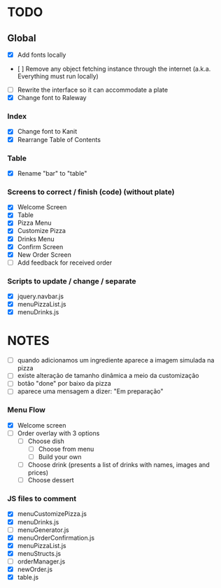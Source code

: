 # TODO

## Global
* [x] Add fonts locally
* [ ] Remove any object fetching instance through the internet (a.k.a. Everything must run locally)
* [ ] Rewrite the interface so it can accommodate a plate
* [X] Change font to Raleway
### Index
* [X] Change font to Kanit
* [X] Rearrange Table of Contents
### Table
* [X] Rename "bar" to "table"
### Screens to correct / finish (code) (without plate)
* [X] Welcome Screen
* [X] Table
* [X] Pizza Menu
* [X] Customize Pizza
* [X] Drinks Menu
* [X] Confirm Screen
* [X] New Order Screen
* [ ] Add feedback for received order
### Scripts to update / change / separate
* [X] jquery.navbar.js
* [X] menuPizzaList.js
* [X] menuDrinks.js

# NOTES
* [ ] quando adicionamos um ingrediente aparece a imagem simulada na pizza
* [ ] existe alteração de tamanho dinâmica a meio da customização
* [ ] botão "done" por baixo da pizza
* [ ] aparece uma mensagem a dizer: "Em preparação"

### Menu Flow
* [x] Welcome screen
* [ ] Order overlay with 3 options
	* [ ] Choose dish
		* [ ] Choose from menu
		* [ ] Build your own
	* [ ] Choose drink (presents a list of drinks with names, images and prices)
	* [ ] Choose dessert

### JS files to comment
* [X] menuCustomizePizza.js
* [X] menuDrinks.js
* [ ] menuGenerator.js
* [X] menuOrderConfirmation.js
* [X] menuPizzaList.js
* [X] menuStructs.js
* [ ] orderManager.js
* [X] newOrder.js
* [X] table.js
